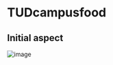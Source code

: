 # TUDcampusfood

## Initial aspect

![image](https://user-images.githubusercontent.com/29125437/171961929-b3bc1c8e-70c1-44f5-bed1-2f3737cffe45.png)
